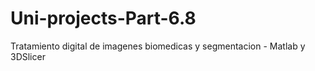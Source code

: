 # Uni-projects-Part-6.8
Tratamiento digital de imagenes biomedicas y segmentacion - Matlab y 3DSlicer
